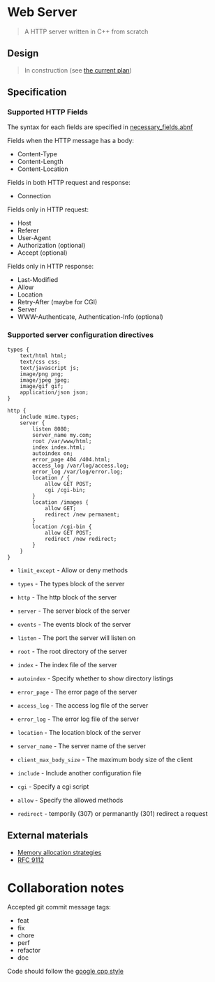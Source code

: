 # Web Server

> A HTTP server written in C++ from scratch

## Design

> In construction (see [the current plan](docs/planning.md))

## Specification

### Supported HTTP Fields

The syntax for each fields are specified in [necessary_fields.abnf](docs/HTTP_fields/necessary_fields.abnf)

Fields when the HTTP message has a body:

- Content-Type
- Content-Length
- Content-Location

Fields in both HTTP request and response:

- Connection

Fields only in HTTP request:

- Host
- Referer
- User-Agent
- Authorization (optional)
- Accept (optional)

Fields only in HTTP response:

- Last-Modified
- Allow
- Location
- Retry-After (maybe for CGI)
- Server
- WWW-Authenticate, Authentication-Info (optional)

### Supported server configuration directives

```nginx
types {
    text/html html;
    text/css css;
    text/javascript js;
    image/png png;
    image/jpeg jpeg;
    image/gif gif;
    application/json json;
}

http {
    include mime.types;
    server {
        listen 8080;
        server_name my.com;
        root /var/www/html;
        index index.html;
        autoindex on;
        error_page 404 /404.html;
        access_log /var/log/access.log;
        error_log /var/log/error.log;
        location / {
            allow GET POST;
            cgi /cgi-bin;
        }
        location /images {
            allow GET;
            redirect /new permanent;
        }
        location /cgi-bin {
            allow GET POST;
            redirect /new redirect;
        }
    }
}
```

- `limit_except` - Allow or deny methods

- `types` - The types block of the server
- `http` - The http block of the server
- `server` - The server block of the server
- `events` - The events block of the server

- `listen` - The port the server will listen on
- `root` - The root directory of the server
- `index` - The index file of the server
- `autoindex` - Specify whether to show directory listings
- `error_page` - The error page of the server
- `access_log` - The access log file of the server
- `error_log` - The error log file of the server
- `location` - The location block of the server
- `server_name` - The server name of the server
- `client_max_body_size` - The maximum body size of the client
- `include` - Include another configuration file
- `cgi` - Specify a cgi script
- `allow` - Specify the allowed methods
- `redirect` - temporily (307) or permanantly (301) redirect a request

## External materials

- [Memory allocation strategies](https://www.gingerbill.org/series/memory-allocation-strategies/)
- [RFC 9112](https://datatracker.ietf.org/doc/html/rfc9112)

# Collaboration notes

Accepted git commit message tags:

- feat
- fix
- chore
- perf
- refactor
- doc

Code should follow the [google cpp style](https://anthonytsang.notion.site/Google-C-code-guidelines-ce6a361b17a5415bb41ab264f1866e75?pvs=4)